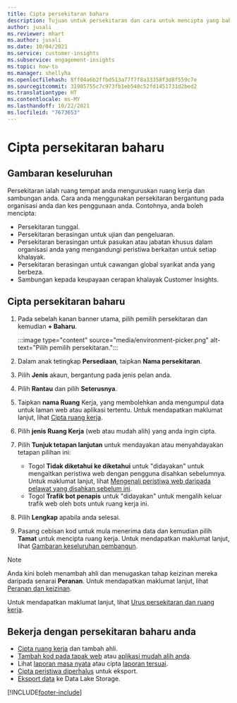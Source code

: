 ```yaml
---
title: Cipta persekitaran baharu
description: Tujuan untuk persekitaran dan cara untuk mencipta yang baharu.
author: jusali
ms.reviewer: mhart
ms.author: jusali
ms.date: 10/04/2021
ms.service: customer-insights
ms.subservice: engagement-insights
ms.topic: how-to
ms.manager: shellyha
ms.openlocfilehash: 8ff04a6b2ffbd513a77f7f8a33358f3d8f559c7e
ms.sourcegitcommit: 31985755c7c973fb1eb540c52fd1451731d2bed2
ms.translationtype: HT
ms.contentlocale: ms-MY
ms.lasthandoff: 10/22/2021
ms.locfileid: "7673653"
---
```

# <a name="create-a-new-environment"></a>Cipta persekitaran baharu 

## <a name="overview"></a>Gambaran keseluruhan

Persekitaran ialah ruang tempat anda menguruskan ruang kerja dan sambungan anda. Cara anda menggunakan persekitaran bergantung pada organisasi anda dan kes penggunaan anda. Contohnya, anda boleh mencipta:

- Persekitaran tunggal.
- Persekitaran berasingan untuk ujian dan pengeluaran.
- Persekitaran berasingan untuk pasukan atau jabatan khusus dalam organisasi anda yang mengandungi peristiwa berkaitan untuk setiap khalayak.
- Persekitaran berasingan untuk cawangan global syarikat anda yang berbeza.
- Sambungan kepada keupayaan cerapan khalayak Customer Insights.

## <a name="create-a-new-environment"></a>Cipta persekitaran baharu

1. Pada sebelah kanan banner utama, pilih pemilih persekitaran dan kemudian **+ Baharu**.

   :::image type="content" source="media/environment-picker.png" alt-text="Pilih pemilih persekitaran.":::

1. Dalam anak tetingkap **Persediaan**, taipkan **Nama persekitaran**.

1. Pilih **Jenis** akaun, bergantung pada jenis pelan anda.

1. Pilih **Rantau** dan pilih **Seterusnya**. 

1. Taipkan **nama Ruang** Kerja, yang membolehkan anda mengumpul data untuk laman web atau aplikasi tertentu. Untuk mendapatkan maklumat lanjut, lihat [Cipta ruang kerja](create-workspace.md).

1. Pilih **jenis Ruang Kerja** (web atau mudah alih) yang anda ingin cipta. 

1. Pilih **Tunjuk tetapan lanjutan** untuk mendayakan atau menyahdayakan tetapan pilihan ini:

   - Togol **Tidak diketahui ke diketahui** untuk "didayakan" untuk mengaitkan peristiwa web dengan pengguna disahkan sebelumnya. Untuk maklumat lanjut, lihat [Mengenali peristiwa web daripada pelawat yang disahkan sebelum ini](unknown-to-known.md).
   - Togol **Trafik bot penapis** untuk "didayakan" untuk mengalih keluar trafik web oleh bots untuk ruang kerja ini. 

1. Pilih **Lengkap** apabila anda selesai. 

1. Pasang cebisan kod untuk mula menerima data dan kemudian pilih **Tamat** untuk mencipta ruang kerja. Untuk mendapatkan maklumat lanjut, lihat [Gambaran keseluruhan pembangun](developer-resources.md).

> [!NOTE]
> Anda kini boleh menambah ahli dan menugaskan tahap keizinan mereka daripada senarai **Peranan**. Untuk mendapatkan maklumat lanjut, lihat [Peranan dan keizinan](user-roles.md). 

Untuk mendapatkan maklumat lanjut, lihat [Urus persekitaran dan ruang kerja](manage-environments-workspaces.md).

## <a name="work-with-your-new-environment"></a>Bekerja dengan persekitaran baharu anda

- [Cipta ruang kerja](../engagement-insights/create-workspace.md) dan tambah ahli.
- [Tambah kod pada tapak web](../engagement-insights/instrument-website.md) atau [aplikasi mudah alih anda](../engagement-insights/developer-resources.md#capture-events-from-mobile-apps).
- Lihat [laporan masa nyata](../engagement-insights/view-reports.md) atau cipta [laporan tersuai](../engagement-insights/custom-reports.md).
- [Cipta peristiwa diperhalus](../engagement-insights/refined-events.md) untuk eksport.
- [Eksport data](../engagement-insights/export-events.md) ke Data Lake Storage.

[!INCLUDE[footer-include](../includes/footer-banner.md)]
